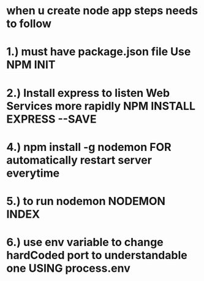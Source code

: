 # when u create node app steps needs to follow
# 1.) must have package.json file Use NPM INIT 
# 2.) Install express to listen Web Services more rapidly NPM INSTALL EXPRESS --SAVE 
# 4.) npm install -g nodemon FOR automatically restart server everytime 
# 5.) to run nodemon NODEMON INDEX
# 6.) use env variable to change hardCoded port to understandable one USING process.env